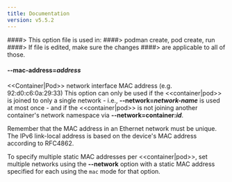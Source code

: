 ```yaml
---
title: Documentation
version: v5.5.2
---
```


####> This option file is used in:
####>   podman create, pod create, run
####> If file is edited, make sure the changes
####> are applicable to all of those.
#### **--mac-address**=*address*

<<Container|Pod>> network interface MAC address (e.g. 92:d0\:c6:0a:29:33)
This option can only be used if the <<container|pod>> is joined to only a single network - i.e., **--network=_network-name_** is used at most once -
and if the <<container|pod>> is not joining another container's network namespace via **--network=container\:_id_**.

Remember that the MAC address in an Ethernet network must be unique.
The IPv6 link-local address is based on the device's MAC address
according to RFC4862.

To specify multiple static MAC addresses per <<container|pod>>, set multiple networks using the **--network** option with a static MAC address specified for each using the `mac` mode for that option.
